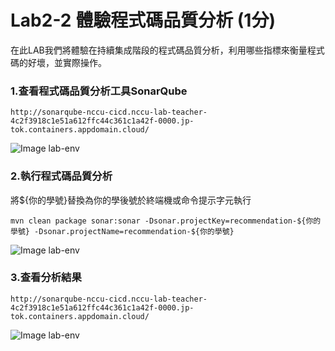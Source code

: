 
# Lab2-2 體驗程式碼品質分析 (1分)
在此LAB我們將體驗在持續集成階段的程式碼品質分析，利用哪些指標來衡量程式碼的好壞，並實際操作。

### 1.查看程式碼品質分析工具SonarQube
```
http://sonarqube-nccu-cicd.nccu-lab-teacher-4c2f3918c1e51a612ffc44c361c1a42f-0000.jp-tok.containers.appdomain.cloud/
```
![Image lab-env](https://raw.githubusercontent.com/j3ffk3/nccu-lab-2020/main/imgs/lab2-2-1.PNG)
### 2.執行程式碼品質分析
將${你的學號}替換為你的學後號於終端機或命令提示字元執行 
```
mvn clean package sonar:sonar -Dsonar.projectKey=recommendation-${你的學號} -Dsonar.projectName=recommendation-${你的學號}
```
![Image lab-env](https://raw.githubusercontent.com/j3ffk3/nccu-lab-2020/main/imgs/lab2-2-2.PNG)
### 3.查看分析結果
```
http://sonarqube-nccu-cicd.nccu-lab-teacher-4c2f3918c1e51a612ffc44c361c1a42f-0000.jp-tok.containers.appdomain.cloud/
```
![Image lab-env](https://raw.githubusercontent.com/j3ffk3/nccu-lab-2020/main/imgs/lab2-2-3.PNG)
